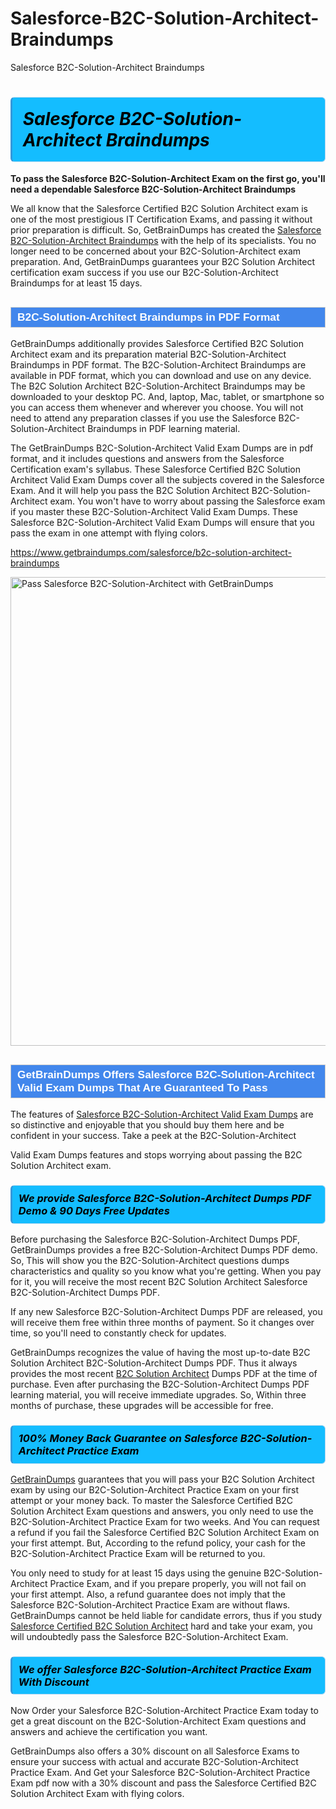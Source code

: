 # Salesforce-B2C-Solution-Architect-Braindumps
Salesforce B2C-Solution-Architect Braindumps
<h1><strong><span style="display: block; color: #000000; background: #14BDFF; border: 0.5px solid #AED6F1; border-left: 3px solid #3498DB; padding: .6em; border-radius: 6px;">                     <em>Salesforce B2C-Solution-Architect <span class="exam_variation">Braindumps</span> </em>                </span></strong>            </h1>                        <p><strong>To pass the Salesforce B2C-Solution-Architect Exam on the first go, you'll need a dependable Salesforce B2C-Solution-Architect <span class="exam_variation">Braindumps</span></strong></p>                        <p>We all know that the Salesforce Certified B2C Solution Architect exam is one of the most prestigious IT Certification Exams,             and passing it without prior preparation is difficult. So, GetBrainDumps has created the <a href="https://www.getbraindumps.com/salesforce/b2c-solution-architect-braindumps">Salesforce B2C-Solution-Architect <span class="exam_variation">Braindumps</span></a> with the help of its specialists.             You no longer need to be concerned about your B2C-Solution-Architect exam preparation. And, GetBrainDumps guarantees your B2C Solution Architect certification             exam success if you use our B2C-Solution-Architect <span class="exam_variation">Braindumps</span> for at least 15 days.</p>                        <h2 style="background: #4287ec; border: 1px solid #cccccc; padding: 5px 10px;">                <span style="color: #ffffff;">                    <span style="font-size: 11pt;">                        <span style="line-height: normal;">                            <span style="font-family: Calibri,sans-serif;">                                <strong>                                    <span style="font-size: 13.0pt;">B2C-Solution-Architect <span class="exam_variation">Braindumps</span> in PDF Format</span>                                </strong>                            </span>                        </span>                    </span>                </span>            </h2>                        <p>GetBrainDumps additionally provides Salesforce Certified B2C Solution Architect exam and its preparation material B2C-Solution-Architect <span class="exam_variation">Braindumps</span> in PDF format.             The B2C-Solution-Architect <span class="exam_variation">Braindumps</span> are available in PDF format, which you can download and use on any device. The B2C Solution Architect B2C-Solution-Architect <span class="exam_variation">Braindumps</span> may be downloaded             to your desktop PC. And, laptop, Mac, tablet, or smartphone so you can access them whenever and wherever you choose. You will not need to attend any preparation classes if you use             the Salesforce B2C-Solution-Architect <span class="exam_variation">Braindumps</span> in PDF learning material. </p>                        <p>The GetBrainDumps B2C-Solution-Architect <span class="exam_variation2">Valid Exam Dumps</span> are in pdf format, and  it includes questions and answers from the Salesforce Certification exam's syllabus. These             Salesforce Certified B2C Solution Architect <span class="exam_variation2">Valid Exam Dumps</span> cover all the subjects covered in the Salesforce Exam. And it will help you pass the             B2C Solution Architect B2C-Solution-Architect exam. You won't have to worry about passing the Salesforce exam if you master these B2C-Solution-Architect <span class="exam_variation2">Valid Exam Dumps</span>.             These Salesforce B2C-Solution-Architect <span class="exam_variation2">Valid Exam Dumps</span> will ensure that you pass the exam in one attempt with flying colors.</p>                        <p><a href="https://www.getbraindumps.com/salesforce/b2c-solution-architect-braindumps">https://www.getbraindumps.com/salesforce/b2c-solution-architect-braindumps</a></p>                        <p><a href="https://www.getbraindumps.com/"><img src="https://www.getbraindumps.com/images/get-updated-exam-questions-with-discount-getbraindumps.jpg" class="postImage" alt="Pass Salesforce B2C-Solution-Architect with GetBrainDumps" width="750"></a></p>                            <h2 style="background: #4287ec; border: 1px solid #cccccc; padding: 5px 10px;">                <span style="color: #ffffff;">                    <span style="font-size: 11pt;">                        <span style="line-height: normal;">                            <span style="font-family: Calibri,sans-serif;">                                <strong>                                    <span style="font-size: 13.0pt;">GetBrainDumps Offers Salesforce B2C-Solution-Architect <span class="exam_variation2">Valid Exam Dumps</span> That Are Guaranteed To Pass</span>                                </strong>                            </span>                        </span>                    </span>                </span>            </h2>                        <p>The features of <a href="https://www.getbraindumps.com/salesforce-braindumps.html">Salesforce B2C-Solution-Architect <span class="exam_variation2">Valid Exam Dumps</span></a> are so distinctive and enjoyable that you should buy them here and be confident in your success. Take a peek at the B2C-Solution-Architect</p>            <p> <span class="exam_variation2">Valid Exam Dumps</span> features and stops worrying about passing the B2C Solution Architect exam.</p>                        <h3>                <strong>                    <span style="display: block; color: #000000; background: #14BDFF; border: 0.5px solid #AED6F1; border-left: 3px solid #3498DB; padding: .6em; border-radius: 6px;">                        <em>We provide Salesforce B2C-Solution-Architect <span class="exam_variation3">Dumps PDF</span> Demo &amp; 90 Days Free Updates</em>                    </span>                </strong>            </h3>                        <p>Before purchasing the Salesforce B2C-Solution-Architect <span class="exam_variation3">Dumps PDF</span>, GetBrainDumps provides a free B2C-Solution-Architect <span class="exam_variation3">Dumps PDF</span> demo. So, This will show you the B2C-Solution-Architect questions dumps             characteristics and quality so you know what you're getting. When you pay for it, you will receive the most recent             B2C Solution Architect Salesforce B2C-Solution-Architect <span class="exam_variation3">Dumps PDF</span>.</p>                        <p>If any new Salesforce B2C-Solution-Architect <span class="exam_variation3">Dumps PDF</span> are released, you will receive them free within three months of payment.             So it changes over time, so you'll need to constantly check for updates.</p>                        <p>GetBrainDumps recognizes the value of having the most up-to-date B2C Solution Architect B2C-Solution-Architect <span class="exam_variation3">Dumps PDF</span>. Thus it always provides the most recent             <a href="https://www.getbraindumps.com/salesforce/b2c-solution-architect-braindumps.html">B2C Solution Architect</a> <span class="exam_variation3">Dumps PDF</span> at the time of purchase. Even after purchasing the B2C-Solution-Architect <span class="exam_variation3">Dumps PDF</span> learning material, you will receive immediate upgrades.             So, Within three months of purchase, these upgrades will be accessible for free.</p>                        <h3>                <strong>                    <span style="display: block; color: #000000; background: #14BDFF; border: 0.5px solid #AED6F1; border-left: 3px solid #3498DB; padding: .6em; border-radius: 6px;">                        <em>100% Money Back Guarantee on Salesforce B2C-Solution-Architect <span class="exam_variation4">Practice Exam</span></em>                    </span>                </strong>            </h3>                        <p><a href="https://www.getbraindumps.com/">GetBrainDumps</a> guarantees that you will pass your B2C Solution Architect exam by using our B2C-Solution-Architect <span class="exam_variation4">Practice Exam</span> on your first attempt or your money back.             To master the Salesforce Certified B2C Solution Architect Exam questions and answers, you only need to use the B2C-Solution-Architect <span class="exam_variation4">Practice Exam</span> for             two weeks. And You can request a refund if you fail the Salesforce Certified B2C Solution Architect Exam on your first attempt. But, According to the refund policy, your cash             for the B2C-Solution-Architect <span class="exam_variation4">Practice Exam</span> will be returned to you.</p>                        <p>You only need to study for at least 15 days using the genuine B2C-Solution-Architect <span class="exam_variation4">Practice Exam</span>, and if you prepare properly, you will not fail on your first attempt.             Also, a refund guarantee does not imply that the Salesforce B2C-Solution-Architect <span class="exam_variation4">Practice Exam</span> are without flaws. GetBrainDumps cannot be held liable for candidate errors,             thus if you study <a href="https://www.getbraindumps.com/salesforce/b2c-solution-architect-braindumps">Salesforce Certified B2C Solution Architect</a> hard and take your exam, you will undoubtedly pass the Salesforce B2C-Solution-Architect Exam. </p>                        <h3>                <strong>                    <span style="display: block; color: #000000; background: #14BDFF; border: 0.5px solid #AED6F1; border-left: 3px solid #3498DB; padding: .6em; border-radius: 6px;">                        <em>We offer Salesforce B2C-Solution-Architect <span class="exam_variation4">Practice Exam</span> With Discount</em>                    </span>                </strong>            </h3>                        <p>Now Order your Salesforce B2C-Solution-Architect <span class="exam_variation4">Practice Exam</span> today to get a great discount on the B2C-Solution-Architect Exam questions and answers and achieve the certification you want.</p>                        <p>GetBrainDumps also offers a 30% discount on all Salesforce Exams to ensure your success with actual and accurate B2C-Solution-Architect <span class="exam_variation4">Practice Exam</span>. And Get your Salesforce B2C-Solution-Architect <span class="exam_variation4">Practice Exam</span>             pdf now with a 30% discount and pass the Salesforce Certified B2C Solution Architect Exam with flying colors.</p>                    

